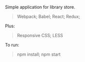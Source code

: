 Simple application for library store.

> Webpack;
> Babel;
> React;
> Redux;

Plus:

> Responsive CSS;
> LESS

To run:

> npm install;
> npm start